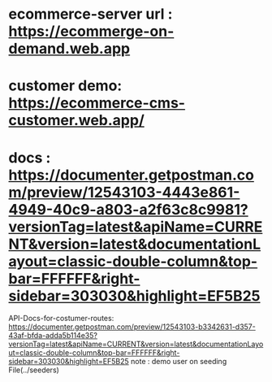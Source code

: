 ecommerce-server
url : https://ecommerge-on-demand.web.app
=========================================================================
customer demo: https://ecommerce-cms-customer.web.app/
=========================================================================
docs : https://documenter.getpostman.com/preview/12543103-4443e861-4949-40c9-a803-a2f63c8c9981?versionTag=latest&apiName=CURRENT&version=latest&documentationLayout=classic-double-column&top-bar=FFFFFF&right-sidebar=303030&highlight=EF5B25
========================================================================
API-Docs-for-costumer-routes: https://documenter.getpostman.com/preview/12543103-b3342631-d357-43af-bfda-adda5b114e35?versionTag=latest&apiName=CURRENT&version=latest&documentationLayout=classic-double-column&top-bar=FFFFFF&right-sidebar=303030&highlight=EF5B25
note : demo user on seeding File(../seeders)
